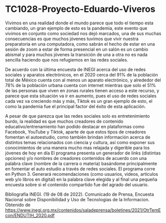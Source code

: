 # TC1028-Proyecto-Eduardo-Viveros

Vivimos en una realidad donde el mundo parece que todo el tiempo esta cambiando, un gran ejemplo de esto es la pandemia, este evento que vivimos en conjunto como  sociedad nos dejó marcados, una de sus muchas consecuencias es que muchos jóvenes tuvimos que vivir nuestra preparatoria en una computadora, como sabrán el hecho de estar en una sesión de zoom a estar de forma presencial en un salón es un cambio abismal y para muchos jóvenes la transición de una a otra no es nada sencilla haciendo que nos refugiemos en las redes sociales.

De acuerdo con la última encuesta de INEGI acerca del uso de redes sociales y aparatos electrónicos, en el 2020 cerca del 91% de la población total de México  cuenta con al menos un aparato electrónico, y alrededor del 78% de la población urbana cuenta con internet mientras que solo el 51% de las personas que viven en  zonas rurales tienen acceso a este recurso, y parece que esta situación va ir en aumento, pues el uso de redes sociales cada vez va creciendo más y más, Tiktok es un gran ejemplo de esto, el como la pandemia fue el principal factor del éxito de esta aplicación. 

A pesar de que parezca que las redes sociales solo es entretenimiento burdo, la realidad es que muchos creadores de contenido educativo/entrenamiento han podido  destacar en plataformas como Facebook, YouTube y Tiktok, aparte de que estos tipos de creadores fomentan el autoestudio, como también brindan información acerca de distintos temas relacionados con ciencia y cultura, así como exponer sus conocimientos de una manera mucho mas relajada y digerible para los jóvenes de hoy en día
El programa presenta un generador de links (distintas opciones) y/o nombres de creadores contenidos de acuerdo con una palabra clave (nombre de la carrera o materia) basándome principalmente en fomentar el auto estudio a través de redes sociales. El programa corre en Python 3. Generará recomendaciones (como usuarios, videos, artículos web y/o libros en digital) en la palabra clave elegida y al final una pequeña encuesta sobre si el contenido compartido fue del agrado del usuario.

Bibliografía
INEGI. (19 de 08 de 2022). Comunicado de Prensa, Encuesta Nacional sobre Disponibilidad y Uso de Tecnologias de la Informacion. Obtenido de https://www.inegi.org.mx/contenidos/saladeprensa/boletines/2021/OtrTemEcon/ENDUTIH_2020.pdf




